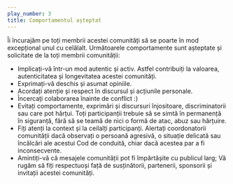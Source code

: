 ```yaml
---
play_number: 3
title: Comportamentul așteptat
---
```

Îi încurajăm pe toți membrii acestei comunități să se poarte în mod excepțional  unul cu celălalt. 
Următoarele comportamente sunt așteptate și solicitate de la toți membrii comunității:

- Implicați-vă într-un mod autentic și activ. Astfel contribuiți la valoarea, autenticitatea și longevitatea acestei comunități.
- Exprimați-vă deschis și asumat opiniile. 
- Acordați atenție și respect în discursul și acțiunile personale. 
- Încercați colaborarea înainte de conflict :) 
- Evitați comportamente, exprimări și discursuri înjositoare, discriminatorii sau care pot hărțui. Toți participanții trebuie să se simtă în permanență în siguranță, fără să se teamă de nici o formă de atac, abuz sau hărțuire. 
- Fiți atenți la context și la ceilalți participanți. Alertați coordonatorii comunității dacă observați o persoană agresivă, o situație delicată sau încălcări ale acestui Cod de conduită, chiar dacă acestea par a fi inconsecvente.
- Amintiți-vă că mesajele comunității pot fi împărtășite cu publicul larg; Vă rugăm să fiți respectuoși față de susținătorii, partenerii, sponsorii și invitații acestei comunități.

